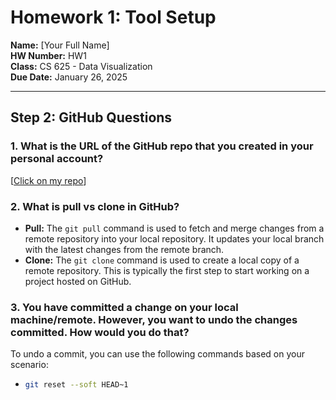 # Homework 1: Tool Setup  
**Name:** [Your Full Name]  
**HW Number:** HW1  
**Class:** CS 625 - Data Visualization  
**Due Date:** January 26, 2025  

---

## Step 2: GitHub Questions  

### 1. What is the URL of the GitHub repo that you created in your personal account?  
[[Click on my repo](https://github.com/EvilDuck300/CS625_HW1.git)]  

### 2. What is pull vs clone in GitHub?  
- **Pull:** The `git pull` command is used to fetch and merge changes from a remote repository into your local repository. It updates your local branch with the latest changes from the remote branch.
- **Clone:** The `git clone` command is used to create a local copy of a remote repository. This is typically the first step to start working on a project hosted on GitHub.  

### 3. You have committed a change on your local machine/remote. However, you want to undo the changes committed. How would you do that?  
To undo a commit, you can use the following commands based on your scenario:  

-   
  ```bash
  git reset --soft HEAD~1

  


